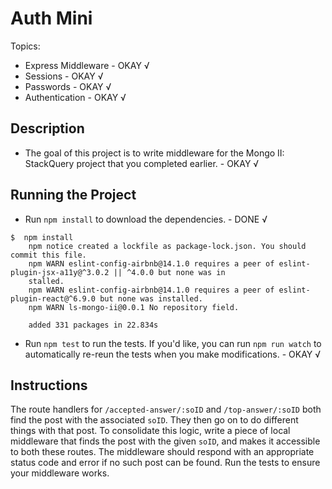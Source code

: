 # Auth Mini
Topics:
  * Express Middleware - OKAY √
  * Sessions - OKAY √
  * Passwords - OKAY √
  * Authentication - OKAY √

## Description
 - The goal of this project is to write middleware for the Mongo II: StackQuery project that you completed earlier. - OKAY √
## Running the Project
- Run `npm install` to download the dependencies. - DONE √
```console
$  npm install
    npm notice created a lockfile as package-lock.json. You should commit this file.
    npm WARN eslint-config-airbnb@14.1.0 requires a peer of eslint-plugin-jsx-a11y@^3.0.2 || ^4.0.0 but none was in
    stalled.
    npm WARN eslint-config-airbnb@14.1.0 requires a peer of eslint-plugin-react@^6.9.0 but none was installed.
    npm WARN ls-mongo-ii@0.0.1 No repository field.

    added 331 packages in 22.834s
```

- Run `npm test` to run the tests. If you'd like, you can run `npm run watch`
  to automatically re-reun the tests when you make modifications. - OKAY √

## Instructions

The route handlers for `/accepted-answer/:soID` and `/top-answer/:soID` both find the post with the associated `soID`. They then go on to do different things with that post. To consolidate this logic, write a piece of local middleware that finds the post with the given `soID`, and makes it accessible to both these routes. The middleware should respond with an appropriate status code and error if no such post can be found. Run the tests to ensure your middleware works.
